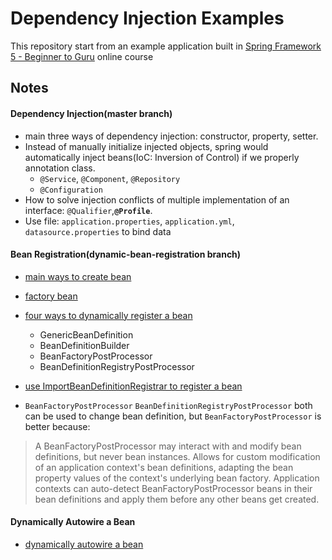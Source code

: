 # Dependency Injection Examples

This repository start from an example application built in [Spring Framework 5 - Beginner to Guru](https://www.udemy.com/testing-spring-boot-beginner-to-guru/?couponCode=GITHUB_REPO) online course

## Notes
#### Dependency Injection(master branch)
+ main three ways of dependency injection: constructor, property, setter.
+ Instead of manually initialize injected objects, spring would automatically inject beans(IoC: Inversion of Control) if we properly annotation class.
  - `@Service`, `@Component`, `@Repository`
  - `@Configuration`
+ How to solve injection conflicts of multiple implementation of an interface: `@Qualifier`,**`@Profile`**.
+ Use file: `application.properties`, `application.yml`, `datasource.properties` to bind data

#### Bean Registration(dynamic-bean-registration branch)
+ [main ways to create bean](https://codippa.com/how-to-create-bean-in-spring/)
+ [factory bean](https://www.baeldung.com/spring-factorybean)
+ [four ways to dynamically register a bean](https://www.javaprogramto.com/2019/07/spring-dynamically-register-beans.html)
  - GenericBeanDefinition
  - BeanDefinitionBuilder
  - BeanFactoryPostProcessor
  - BeanDefinitionRegistryPostProcessor
  
+ [use ImportBeanDefinitionRegistrar to register a bean](https://www.cnblogs.com/binghe001/p/13150084.html)
+ `BeanFactoryPostProcessor` `BeanDefinitionRegistryPostProcessor` both can be used to change bean definition, but `BeanFactoryPostProcessor` is better because:
> A BeanFactoryPostProcessor may interact with and modify bean definitions, but never bean instances. Allows for custom modification of an application context's bean definitions, adapting the bean property values of the context's underlying bean factory. Application contexts can auto-detect BeanFactoryPostProcessor beans in their bean definitions and apply them before any other beans get created.

#### Dynamically Autowire a Bean
+ [dynamically autowire a bean](https://www.baeldung.com/spring-dynamic-autowire)

